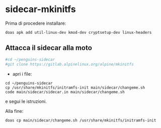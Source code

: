 # sidecar-mkinitfs

Prima di procedere installare:

```
doas apk add util-linux-dev kmod-dev cryptsetup-dev linux-headers
```

## Attacca il sidecar alla moto

```bash
#cd ~/penguins-sidecar
#git clone https://gitlab.alpinelinux.org/alpine/mkinitfs 
```
- apri i  file: 
```
cd ~/penguins-sidecar
cp /usr/share/mkinitfs/initramfs-init main/sidecar/changeme.sh
code main/sidecar/sidecar.in main/sidecar/changeme.sh
```

e segui le istruzioni.

Alla fine:
```
doas cp main/sidecar/changeme.sh /usr/share/mkinitfs/initramfs-init
```


